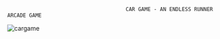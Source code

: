                                           CAR GAME - AN ENDLESS RUNNER ARCADE GAME
 
 
 
 
 
![cargame](https://user-images.githubusercontent.com/119578367/205201570-c8f79b21-6035-4300-8e08-5d351b5a5388.png)         
